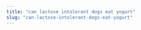 ```yaml
---
title: "can lactose intolerant dogs eat yogurt"
slug: "can-lactose-intolerant-dogs-eat-yogurt"
---
```


